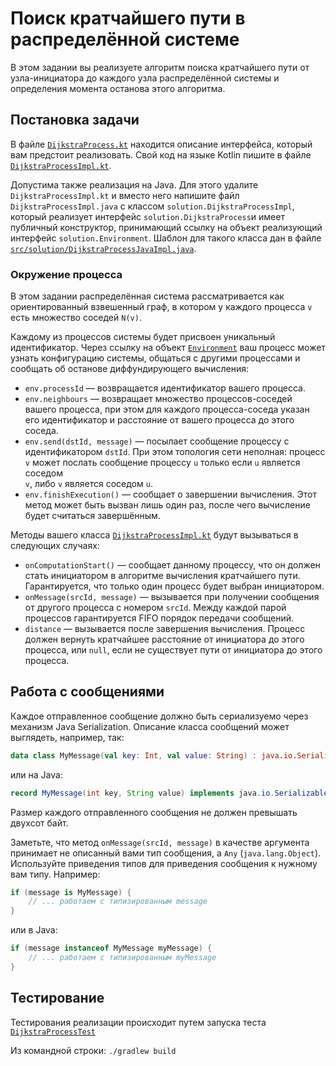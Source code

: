 # Поиск кратчайшего пути в распределённой системе

В этом задании вы реализуете алгоритм поиска кратчайшего пути от узла-инициатора до каждого узла распределённой системы
и определения момента останова этого алгоритма.

## Постановка задачи

В файле [`DijkstraProcess.kt`](src/solution/DijkstraProcess.kt) находится описание интерфейса, 
который вам предстоит реализовать. Свой код на языке Kotlin пишите в файле 
[`DijkstraProcessImpl.kt`](src/solution/DijkstraProcessImpl.kt).

Допустима также реализация на Java. Для этого удалите `DijkstraProcessImpl.kt` и вместо него напишите файл
`DijkstraProcessImpl.java` с классом `solution.DijkstraProcessImpl`, который реализует интерфейс 
`solution.DijkstraProcess`и имеет публичный конструктор, принимающий ссылку на объект реализующий интерфейс 
`solution.Environment`. Шаблон для такого класса дан в файле 
[`src/solution/DijkstraProcessJavaImpl.java`](src/solution/DijkstraProcessJavaImpl.java).

### Окружение процесса

В этом задании распределённая система рассматривается как ориентированный взвешенный граф, в котором у каждого 
процесса `v` есть множество соседей `N(v)`.

Каждому из процессов системы будет присвоен уникальный идентификатор. Через ссылку на объект
[`Environment`](src/solution/Environment.kt) ваш процесс
может узнать конфигурацию системы, общаться с другими процессами и сообщать об останове диффундирующего вычисления:

* `env.processId` &mdash; возвращается идентификатор вашего процесса.
* `env.neighbours` &mdash; возвращает множество процессов-соседей вашего процесса, при этом для каждого 
  процесса-соседа указан его идентификатор и расстояние от вашего процесса до этого соседа.
* `env.send(dstId, message)` &mdash; посылает сообщение процессу с идентификатором `dstId`. 
  При этом топология сети неполная: процесс `v` может послать сообщение процессу `u` только если `u` является соседом  
  `v`, либо `v` является соседом `u`.
* `env.finishExecution()` &mdash; сообщает о завершении вычисления. Этот метод может быть вызван лишь один раз, 
  после чего вычисление будет считаться завершённым.

Методы вашего класса [`DijkstraProcessImpl.kt`](src/solution/DijkstraProcessImpl.kt)
будут вызываться в следующих случаях:

* `onComputationStart()` &mdash; сообщает данному процессу, что он должен стать инициатором в алгоритме вычисления
  кратчайшего пути. Гарантируется, что только один процесс будет выбран инициатором.
* `onMessage(srcId, message)` &mdash; вызывается при получении сообщения от другого процесса с номером `srcId`.
  Между каждой парой процессов гарантируется FIFO порядок передачи сообщений.
* `distance` &mdash; вызывается после завершения вычисления. Процесс должен вернуть кратчайшее расстояние 
  от инициатора до этого процесса, или `null`, если не существует пути от инициатора до этого процесса.

## Работа с сообщениями

Каждое отправленное сообщение должно быть сериализуемо через механизм Java Serialization. 
Описание класса сообщений может выглядеть, например, так:

```kotlin
data class MyMessage(val key: Int, val value: String) : java.io.Serializable
```

или на Java:

```java
record MyMessage(int key, String value) implements java.io.Serializable {}
```

Размер каждого отправленного сообщения не должен превышать двухсот байт.

Заметьте, что метод `onMessage(srcId, message)` в качестве аргумента принимает не описанный
вами тип сообщения, а `Any` (`java.lang.Object`). Используйте приведения типов
для приведения сообщения к нужному вам типу. Например:

```kotlin
if (message is MyMessage) { 
    // ... работаем с типизированным message
}
```

или в Java:

```java 
if (message instanceof MyMessage myMessage) {
    // ... работаем с типизированным myMessage
}
```

## Тестирование

Тестирования реализации происходит путем запуска теста [`DijkstraProcessTest`](test/solution/DijkstraProcessTest.java)

Из командной строки: `./gradlew build`
